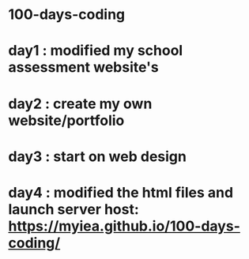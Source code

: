 # 100-days-coding
# day1 : modified my school assessment website's
# day2 : create my own website/portfolio
# day3 : start on web design
# day4 : modified the html files and launch server host: https://myiea.github.io/100-days-coding/
